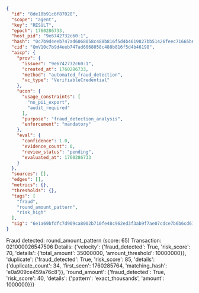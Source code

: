 ```json
{
  "id": "8de10b91c6f87028",
  "scope": "agent",
  "key": "RESULT",
  "epoch": 1760286733,
  "host_pid": "9e6742732c60:1",
  "hash": "0c7b9d4eeb747ad6068058c488b816f5d4b4619827bb51426feec71665b62aa5",
  "cid": "QmV10c7b9d4eeb747ad6068058c488b816f5d4b46198",
  "aicp": {
    "prov": {
      "issuer": "9e6742732c60:1",
      "created_at": 1760286733,
      "method": "automated_fraud_detection",
      "vc_type": "VerifiableCredential"
    },
    "ucon": {
      "usage_constraints": [
        "no_pii_export",
        "audit_required"
      ],
      "purpose": "fraud_detection_analysis",
      "enforcement": "mandatory"
    },
    "eval": {
      "confidence": 1.0,
      "evidence_count": 0,
      "review_status": "pending",
      "evaluated_at": 1760286733
    }
  },
  "sources": [],
  "edges": [],
  "metrics": {},
  "thresholds": {},
  "tags": [
    "fraud",
    "round_amount_pattern",
    "risk_high"
  ],
  "sig": "6e1a69bfdfc7d909ca8002b710fe48c962ed3f3ab9f7ae07cdce7b6b6cd6181e"
}
```

Fraud detected: round_amount_pattern (score: 65)
Transaction: 021000026547506
Details: {'velocity': {'fraud_detected': True, 'risk_score': 70, 'details': {'total_amount': 35000000, 'amount_threshold': 10000000}}, 'duplicate': {'fraud_detected': True, 'risk_score': 85, 'details': {'duplicate_count': 34, 'first_seen': 1760285764, 'matching_hash': 'e0a909ce459a76c8'}}, 'round_amount': {'fraud_detected': True, 'risk_score': 40, 'details': {'pattern': 'exact_thousands', 'amount': 1000000}}}